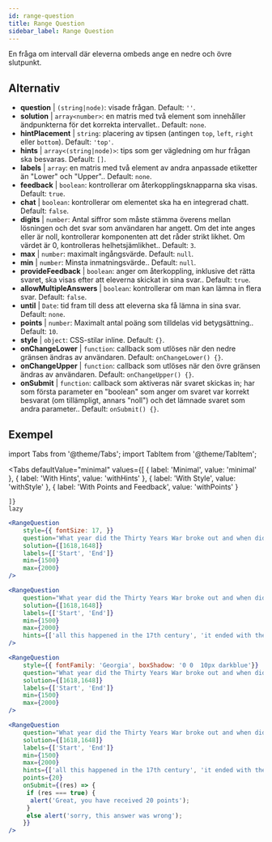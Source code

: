 ```yaml
---
id: range-question
title: Range Question
sidebar_label: Range Question
---
```


En fråga om intervall där eleverna ombeds ange en nedre och övre slutpunkt.

## Alternativ

* __question__ | `(string|node)`: visade frågan. Default: `''`.
* __solution__ | `array<number>`: en matris med två element som innehåller ändpunkterna för det korrekta intervallet.. Default: `none`.
* __hintPlacement__ | `string`: placering av tipsen (antingen `top`, `left`, `right` eller `bottom`). Default: `'top'`.
* __hints__ | `array<(string|node)>`: tips som ger vägledning om hur frågan ska besvaras. Default: `[]`.
* __labels__ | `array`: en matris med två element av andra anpassade etiketter än "Lower" och "Upper".. Default: `none`.
* __feedback__ | `boolean`: kontrollerar om återkopplingsknapparna ska visas. Default: `true`.
* __chat__ | `boolean`: kontrollerar om elementet ska ha en integrerad chatt. Default: `false`.
* __digits__ | `number`: Antal siffror som måste stämma överens mellan lösningen och det svar som användaren har angett. Om det inte anges eller är noll, kontrollerar komponenten att det råder strikt likhet. Om värdet är 0, kontrolleras helhetsjämlikhet.. Default: `3`.
* __max__ | `number`: maximalt ingångsvärde. Default: `null`.
* __min__ | `number`: Minsta inmatningsvärde.. Default: `null`.
* __provideFeedback__ | `boolean`: anger om återkoppling, inklusive det rätta svaret, ska visas efter att eleverna skickat in sina svar.. Default: `true`.
* __allowMultipleAnswers__ | `boolean`: kontrollerar om man kan lämna in flera svar. Default: `false`.
* __until__ | `Date`: tid fram till dess att eleverna ska få lämna in sina svar. Default: `none`.
* __points__ | `number`: Maximalt antal poäng som tilldelas vid betygsättning.. Default: `10`.
* __style__ | `object`: CSS-stilar inline. Default: `{}`.
* __onChangeLower__ | `function`: callback som utlöses när den nedre gränsen ändras av användaren. Default: `onChangeLower() {}`.
* __onChangeUpper__ | `function`: callback som utlöses när den övre gränsen ändras av användaren. Default: `onChangeUpper() {}`.
* __onSubmit__ | `function`: callback som aktiveras när svaret skickas in; har som första parameter en "boolean" som anger om svaret var korrekt besvarat (om tillämpligt, annars "noll") och det lämnade svaret som andra parameter.. Default: `onSubmit() {}`.


## Exempel

import Tabs from '@theme/Tabs';
import TabItem from '@theme/TabItem';

<Tabs
    defaultValue="minimal"
    values={[
        { label: 'Minimal', value: 'minimal' },
        { label: 'With Hints', value: 'withHints' },
        { label: 'With Style', value: 'withStyle' },
        { label: 'With Points and Feedback', value: 'withPoints' }
        
    ]}
    lazy
>

<TabItem value="minimal">

```jsx live
<RangeQuestion
    style={{ fontSize: 17, }}
    question="What year did the Thirty Years War broke out and when did it?"
    solution={[1618,1648]}
    labels={['Start', 'End']}
    min={1500}
    max={2000}
/>
```

</TabItem>

<TabItem value="withHints">

```jsx live
<RangeQuestion
    question="What year did the Thirty Years War broke out and when did it?"
    solution={[1618,1648]}
    labels={['Start', 'End']}
    min={1500}
    max={2000}
    hints={['all this happened in the 17th century', 'it ended with the Peace of Westphalia in 1648']}
/>
```

</TabItem>

<TabItem value="withStyle">

```jsx live
<RangeQuestion
    style={{ fontFamily: 'Georgia', boxShadow: '0 0  10px darkblue'}}
    question="What year did the Thirty Years War broke out and when did it?"
    solution={[1618,1648]}
    labels={['Start', 'End']}
    min={1500}
    max={2000}
/>
```

</TabItem>

<TabItem value="withPoints">

```jsx live
<RangeQuestion
    question="What year did the Thirty Years War broke out and when did it?"
    solution={[1618,1648]}
    labels={['Start', 'End']}
    min={1500}
    max={2000}
    hints={['all this happened in the 17th century', 'it ended with the Peace of Westphalia in 1648']}
    points={20}
    onSubmit={(res) => {
     if (res === true) {
      alert('Great, you have received 20 points');
     }
     else alert('sorry, this answer was wrong');
    }}
/>
```

</TabItem>

</Tabs>
